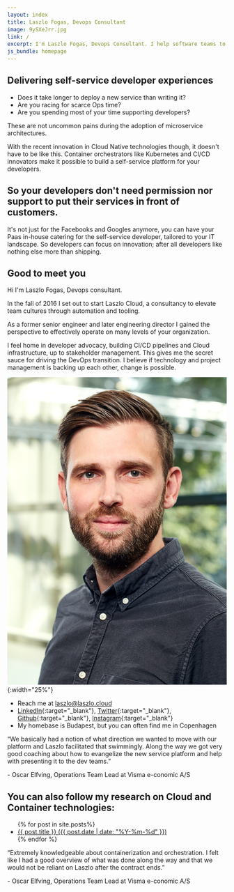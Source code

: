 ```yaml
---
layout: index
title: Laszlo Fogas, Devops Consultant
image: 9ySXeJrr.jpg
link: /
excerpt: I'm Laszlo Fogas, Devops Consultant. I help software teams to move their Docker experiments to production. Check out my roadmap for Kubernetes projects!
js_bundle: homepage
---
```


<h2 class="colorize">Delivering self-service developer experiences</h2>

- Does it take longer to deploy a new service than writing it?
- Are you racing for scarce Ops time?
- Are you spending most of your time supporting developers?

These are not uncommon pains during the adoption of microservice architectures.

With the recent innovation in Cloud Native technologies though, it doesn't have to be like this. Container orchestrators like Kubernetes and CI/CD innovators make it possible to build a self-service platform for your developers.

<h2>So your developers don't need permission nor support to put their services in front of customers.</h2>

It's not just for the Facebooks and Googles anymore, you can have your Paas in-house catering for the self-service developer, tailored to your IT landscape. So developers can focus on innovation; after all developers like nothing else more than shipping.


## Good to meet you

Hi I'm Laszlo Fogas, Devops consultant.

In the fall of 2016 I set out to start Laszlo Cloud, a consultancy to elevate team cultures through automation and tooling.

As a former senior engineer and later engineering director I gained the perspective to effectively operate on many levels of your organization.

I feel home in developer advocacy, building CI/CD pipelines and Cloud infrastructure, up to stakeholder management. This gives me the secret sauce for driving the DevOps transition. I believe if technology and project management is backing up each other, change is possible.

![Laszlo Fogas](laszlo.jpg){:width="25%"}


* Reach me at laszlo@laszlo.cloud
* [LinkedIn](https://dk.linkedin.com/in/laszlofogas){:target="_blank"}, [Twitter](https://twitter.com/laszlocph){:target="_blank"}, [Github](https://github.com/laszlocph){:target="_blank"}, [Instagram](https://www.instagram.com/laszlo.cloud/){:target="_blank"}
* My homebase is Budapest, but you can often find me in Copenhagen

<div class="testimonial">
<p>“We basically had a notion of what direction we wanted to move with our platform and Laszlo facilitated that swimmingly. Along the way we got very good coaching about how to evangelize the new service platform and help with presenting it to the dev teams.”</p> - Oscar Elfving, Operations Team Lead at Visma e-conomic A/S
</div>

## You can also follow my research on Cloud and Container technologies:
<ul>
  {% for post in site.posts%}
  <li>
    <a href="{{ post.url }}">{{ post.title }} ({{ post.date | date: "%Y-%m-%d" }})</a>
  </li>
  {% endfor %}
</ul>   

<div class="testimonial">
<p>“Extremely knowledgeable about containerization and orchestration. I felt like I had a good overview of what was done along the way and that we would not be reliant on Laszlo after the contract ends.”</p> - Oscar Elfving, Operations Team Lead at Visma e-conomic A/S
</div>
